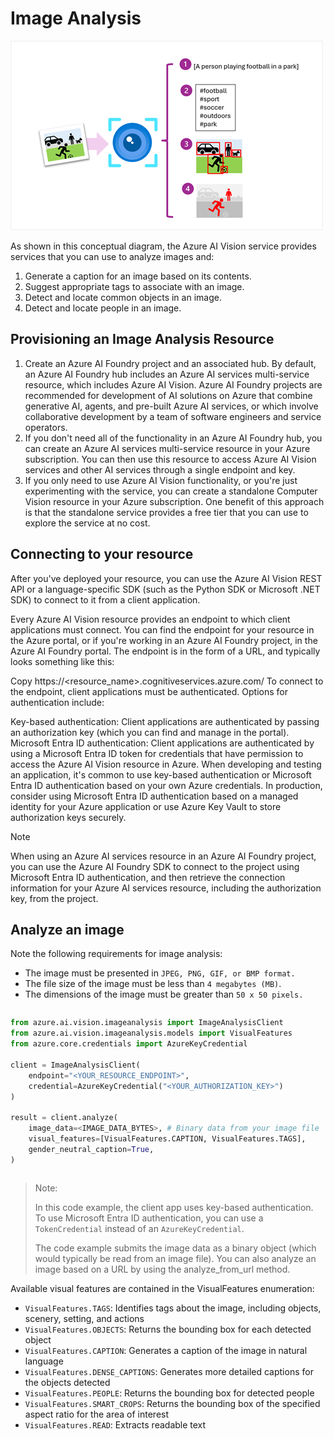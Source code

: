 # Image Analysis

![alt text](image.png)

As shown in this conceptual diagram, the Azure AI Vision service provides services that you can use to analyze images and:

1. Generate a caption for an image based on its contents.
1. Suggest appropriate tags to associate with an image.
1. Detect and locate common objects in an image.
1. Detect and locate people in an image.

## Provisioning an Image Analysis Resource

1. Create an Azure AI Foundry project and an associated hub. By default, an Azure AI Foundry hub includes an Azure AI services multi-service resource, which includes Azure AI Vision. Azure AI Foundry projects are recommended for development of AI solutions on Azure that combine generative AI, agents, and pre-built Azure AI services, or which involve collaborative development by a team of software engineers and service operators.
1. If you don't need all of the functionality in an Azure AI Foundry hub, you can create an Azure AI services multi-service resource in your Azure subscription. You can then use this resource to access Azure AI Vision services and other AI services through a single endpoint and key.
1. If you only need to use Azure AI Vision functionality, or you're just experimenting with the service, you can create a standalone Computer Vision resource in your Azure subscription. One benefit of this approach is that the standalone service provides a free tier that you can use to explore the service at no cost.

## Connecting to your resource

After you've deployed your resource, you can use the Azure AI Vision REST API or a language-specific SDK (such as the Python SDK or Microsoft .NET SDK) to connect to it from a client application.

Every Azure AI Vision resource provides an endpoint to which client applications must connect. You can find the endpoint for your resource in the Azure portal, or if you're working in an Azure AI Foundry project, in the Azure AI Foundry portal. The endpoint is in the form of a URL, and typically looks something like this:

Copy
https://<resource_name>.cognitiveservices.azure.com/
To connect to the endpoint, client applications must be authenticated. Options for authentication include:

Key-based authentication: Client applications are authenticated by passing an authorization key (which you can find and manage in the portal).
Microsoft Entra ID authentication: Client applications are authenticated by using a Microsoft Entra ID token for credentials that have permission to access the Azure AI Vision resource in Azure.
When developing and testing an application, it's common to use key-based authentication or Microsoft Entra ID authentication based on your own Azure credentials. In production, consider using Microsoft Entra ID authentication based on a managed identity for your Azure application or use Azure Key Vault to store authorization keys securely.

Note

When using an Azure AI services resource in an Azure AI Foundry project, you can use the Azure AI Foundry SDK to connect to the project using Microsoft Entra ID authentication, and then retrieve the connection information for your Azure AI services resource, including the authorization key, from the project.

## Analyze an image

Note the following requirements for image analysis:

- The image must be presented in `JPEG, PNG, GIF, or BMP format.`
- The file size of the image must be less than `4 megabytes (MB)`.
- The dimensions of the image must be greater than `50 x 50 pixels.`

```curl

```

```python
from azure.ai.vision.imageanalysis import ImageAnalysisClient
from azure.ai.vision.imageanalysis.models import VisualFeatures
from azure.core.credentials import AzureKeyCredential

client = ImageAnalysisClient(
    endpoint="<YOUR_RESOURCE_ENDPOINT>",
    credential=AzureKeyCredential("<YOUR_AUTHORIZATION_KEY>")
)

result = client.analyze(
    image_data=<IMAGE_DATA_BYTES>, # Binary data from your image file
    visual_features=[VisualFeatures.CAPTION, VisualFeatures.TAGS],
    gender_neutral_caption=True,
)
```

```c#

```

> Note:
>
> In this code example, the client app uses key-based authentication. To use Microsoft Entra ID authentication, you can use a `TokenCredential` instead of an `AzureKeyCredential`.
>
> The code example submits the image data as a binary object (which would typically be read from an image file). You can also analyze an image based on a URL by using the analyze_from_url method.

Available visual features are contained in the VisualFeatures enumeration:

- `VisualFeatures.TAGS`: Identifies tags about the image, including objects, scenery, setting, and actions
- `VisualFeatures.OBJECTS`: Returns the bounding box for each detected object
- `VisualFeatures.CAPTION`: Generates a caption of the image in natural language
- `VisualFeatures.DENSE_CAPTIONS`: Generates more detailed captions for the objects detected
- `VisualFeatures.PEOPLE`: Returns the bounding box for detected people
- `VisualFeatures.SMART_CROPS`: Returns the bounding box of the specified aspect ratio for the area of interest
- `VisualFeatures.READ`: Extracts readable text
